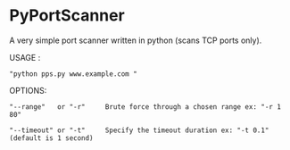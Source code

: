 # PyPortScanner
 A very simple port scanner written in python (scans TCP ports only).

USAGE : 

	"python pps.py www.example.com "

OPTIONS:

 	"--range" 	or "-r"		Brute force through a chosen range ex: "-r 1 80" 
 
 	"--timeout" or "-t"		Specify the timeout duration ex: "-t 0.1" (default is 1 second)
